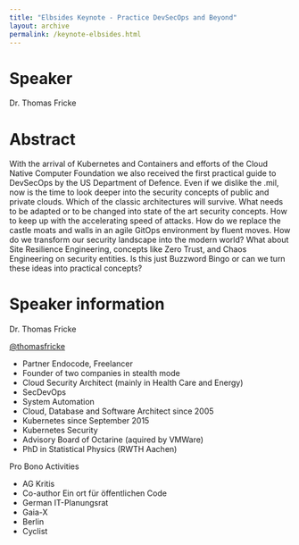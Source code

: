 ```yaml
---
title: "Elbsides Keynote - Practice DevSecOps and Beyond"
layout: archive
permalink: /keynote-elbsides.html
---
```


# Speaker

Dr. Thomas Fricke

# Abstract

With the arrival of Kubernetes and Containers and efforts of the Cloud Native Computer Foundation we also received the first practical guide to DevSecOps by the US Department of Defence. Even if we dislike the .mil, now  is the time to look deeper into the security  concepts of  public and private clouds. Which of the classic architectures will survive. What needs to be adapted or to be changed into  state of the art security concepts. How to keep up with the accelerating speed of attacks. How do we replace the castle moats and walls in an agile GitOps environment by fluent moves. How do we transform our security landscape into the modern world? What about Site Resilience Engineering, concepts like Zero Trust, and Chaos Engineering on security entities. Is this just Buzzword Bingo or can we turn these ideas into practical concepts?

# Speaker information

Dr. Thomas Fricke

[@thomasfricke](https://twitter.com/thomasfricke)

- Partner Endocode, Freelancer
- Founder of two companies in stealth mode
- Cloud Security Architect (mainly in Health Care and Energy)
- SecDevOps
- System Automation
- Cloud, Database and Software Architect since 2005
- Kubernetes since September 2015
- Kubernetes Security
- Advisory Board of Octarine (aquired by VMWare)
- PhD in Statistical Physics (RWTH Aachen)

Pro Bono Activities
- AG Kritis
- Co-author Ein ort für öffentlichen Code
- German IT-Planungsrat
- Gaia-X
- Berlin
- Cyclist
